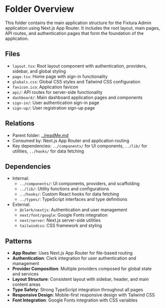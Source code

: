 # Folder Overview

This folder contains the main application structure for the Fixtura Admin application using Next.js App Router. It includes the root layout, main pages, API routes, and authentication pages that form the foundation of the application.

## Files

- `layout.tsx`: Root layout component with authentication, providers, sidebar, and global styling
- `page.tsx`: Home page with sign-in functionality
- `globals.css`: Global CSS styles and Tailwind CSS configuration
- `favicon.ico`: Application favicon
- `api/`: API routes for server-side functionality
- `dashboard/`: Main dashboard application pages and components
- `sign-in/`: User authentication sign-in page
- `sign-up/`: User registration sign-up page

## Relations

- Parent folder: [../readMe.md](../readMe.md)
- Consumed by: Next.js App Router and application routing
- Key dependencies: `../components/` for UI components, `../lib/` for utilities, `../hooks/` for data fetching

## Dependencies

- Internal:
  - `../components/`: UI components, providers, and scaffolding
  - `../lib/`: Utility functions and configurations
  - `../hooks/`: Custom React hooks for data fetching
  - `../types/`: TypeScript interfaces and type definitions
- External:
  - `@clerk/nextjs`: Authentication and user management
  - `next/font/google`: Google Fonts integration
  - `next/server`: Next.js server-side utilities
  - `tailwindcss`: CSS framework and styling

## Patterns

- **App Router**: Uses Next.js App Router for file-based routing
- **Authentication**: Clerk integration for user authentication and management
- **Provider Composition**: Multiple providers composed for global state and services
- **Layout Structure**: Consistent layout with sidebar, header, and main content areas
- **Type Safety**: Strong TypeScript integration throughout all pages
- **Responsive Design**: Mobile-first responsive design with Tailwind CSS
- **Font Integration**: Google Fonts integration with CSS variables
